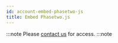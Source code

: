 ```yaml
---
id: account-embed-phasetwo-js
title: Embed Phasetwo.js
---
```


:::note
Please [contact us](mailto:support@phasetwo.io) for access.
:::note
